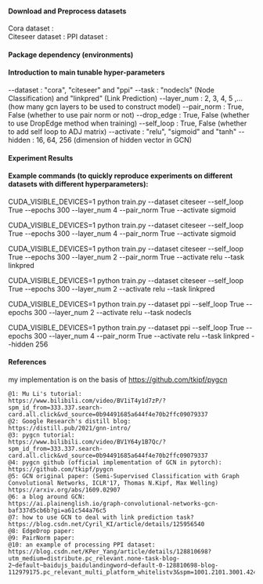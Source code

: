 #### Download and Preprocess datasets
Cora dataset :  
Citeseer dataset :
PPI dataset :
#### Package dependency (environments)

#### Introduction to main tunable hyper-parameters
--dataset : "cora", "citeseer" and "ppi"
--task : "nodecls" (Node Classification) and "linkpred" (Link Prediction)
--layer_num : 2, 3, 4, 5 ,... (how many gcn layers to be used to construct model)
--pair_norm : True, False (whether to use pair norm or not)
--drop_edge : True, False (whether to use DropEdge method when training)
--self_loop : True, False (whether to add self loop to ADJ matrix)
--activate : "relu", "sigmoid" and "tanh"
--hidden : 16, 64, 256 (dimension of hidden vector in GCN)
#### Experiment Results

#### Example commands (to quickly reproduce experiments on different datasets with different hyperparameters): 

CUDA_VISIBLE_DEVICES=1 python train.py --dataset citeseer  --self_loop True --epochs 300 --layer_num 4 --pair_norm True --activate sigmoid

CUDA_VISIBLE_DEVICES=1 python train.py --dataset citeseer  --self_loop True --epochs 300 --layer_num 4 --pair_norm True --activate sigmoid

CUDA_VISIBLE_DEVICES=1 python train.py --dataset citeseer  --self_loop True --epochs 300 --layer_num 2 --pair_norm True --activate relu --task linkpred

CUDA_VISIBLE_DEVICES=1 python train.py --dataset citeseer  --self_loop True --epochs 300 --layer_num 2 --activate relu --task linkpred

CUDA_VISIBLE_DEVICES=1 python train.py --dataset ppi  --self_loop True --epochs 300 --layer_num 2 --activate relu --task nodecls

CUDA_VISIBLE_DEVICES=1 python train.py --dataset ppi  --self_loop True --epochs 300 --layer_num 4 --pair_norm True --activate relu --task linkpred --hidden 256

#### References
my implementation is on the basis of https://github.com/tkipf/pygcn
```
@1: Mu Li's tutorial:
https://www.bilibili.com/video/BV1iT4y1d7zP/?spm_id_from=333.337.search-card.all.click&vd_source=0b94491685a644f4e70b2ffc09079337
@2: Google Research's distill blog:
https://distill.pub/2021/gnn-intro/
@3: pygcn tutorial:
https://www.bilibili.com/video/BV1Y64y1B7Qc/?spm_id_from=333.337.search-card.all.click&vd_source=0b94491685a644f4e70b2ffc09079337
@4: pygcn github (official implementation of GCN in pytorch):
https://github.com/tkipf/pygcn
@5: GCN original paper: (Semi-Supervised Classification with Graph Convolutional Networks, ICLR'17, Thomas N.Kipf, Max Welling)
https://arxiv.org/abs/1609.02907
@6: a blog around GCN:
https://ai.plainenglish.io/graph-convolutional-networks-gcn-baf337d5cb6b?gi=a61c544a76c5
@7: how to use GCN to deal with link prediction task?
https://blog.csdn.net/Cyril_KI/article/details/125956540
@8: EdgeDrop paper:
@9: PairNorm paper:
@10: an example of processing PPI dataset:
https://blog.csdn.net/KPer_Yang/article/details/128810698?utm_medium=distribute.pc_relevant.none-task-blog-2~default~baidujs_baidulandingword~default-0-128810698-blog-112979175.pc_relevant_multi_platform_whitelistv3&spm=1001.2101.3001.4242.1&utm_relevant_index=3
```



